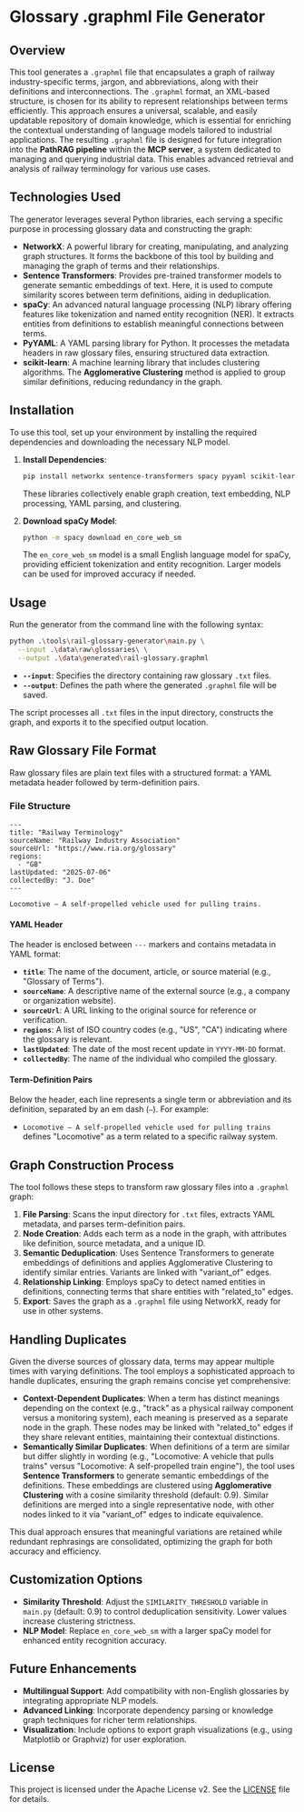 # Glossary .graphml File Generator

## Overview

This tool generates a `.graphml` file that encapsulates a graph of railway industry-specific terms, jargon, and abbreviations, 
along with their definitions and interconnections. The `.graphml` format, an XML-based structure, is chosen for its ability to represent 
relationships between terms efficiently. This approach ensures a universal, scalable, and easily updatable repository of domain knowledge, 
which is essential for enriching the contextual understanding of language models tailored to industrial applications.
The resulting `.graphml` file is designed for future integration into the **PathRAG pipeline** within the **MCP server**, 
a system dedicated to managing and querying industrial data. This enables advanced retrieval and analysis of railway terminology for various use cases.

## Technologies Used

The generator leverages several Python libraries, each serving a specific purpose in processing glossary data and constructing the graph:

- **NetworkX**: A powerful library for creating, manipulating, and analyzing graph structures. It forms the backbone of this tool by building and managing the graph of terms and their relationships.
- **Sentence Transformers**: Provides pre-trained transformer models to generate semantic embeddings of text. Here, it is used to compute similarity scores between term definitions, aiding in deduplication.
- **spaCy**: An advanced natural language processing (NLP) library offering features like tokenization and named entity recognition (NER). It extracts entities from definitions to establish meaningful connections between terms.
- **PyYAML**: A YAML parsing library for Python. It processes the metadata headers in raw glossary files, ensuring structured data extraction.
- **scikit-learn**: A machine learning library that includes clustering algorithms. The **Agglomerative Clustering** method is applied to group similar definitions, reducing redundancy in the graph.

## Installation

To use this tool, set up your environment by installing the required dependencies and downloading the necessary NLP model.

1. **Install Dependencies**:

   ```bash
   pip install networkx sentence-transformers spacy pyyaml scikit-learn
   ```

   These libraries collectively enable graph creation, text embedding, NLP processing, YAML parsing, and clustering.

2. **Download spaCy Model**:

   ```bash
   python -m spacy download en_core_web_sm
   ```

   The `en_core_web_sm` model is a small English language model for spaCy, providing efficient tokenization and entity recognition. Larger models can be used for improved accuracy if needed.

## Usage

Run the generator from the command line with the following syntax:

```bash
python .\tools\rail-glossary-generator\main.py \
  --input .\data\raw\glossaries\ \
  --output .\data\generated\rail-glossary.graphml
```

- **`--input`**: Specifies the directory containing raw glossary `.txt` files.
- **`--output`**: Defines the path where the generated `.graphml` file will be saved.

The script processes all `.txt` files in the input directory, constructs the graph, and exports it to the specified output location.

## Raw Glossary File Format

Raw glossary files are plain text files with a structured format: a YAML metadata header followed by term-definition pairs.

### File Structure

```
---
title: "Railway Terminology"
sourceName: "Railway Industry Association"
sourceUrl: "https://www.ria.org/glossary"
regions:
  - "GB"
lastUpdated: "2025-07-06"
collectedBy: "J. Doe"
---

Locomotive — A self-propelled vehicle used for pulling trains.
```

#### YAML Header

The header is enclosed between `---` markers and contains metadata in YAML format:

- **`title`**: The name of the document, article, or source material (e.g., "Glossary of Terms").
- **`sourceName`**: A descriptive name of the external source (e.g., a company or organization website).
- **`sourceUrl`**: A URL linking to the original source for reference or verification.
- **`regions`**: A list of ISO country codes (e.g., "US", "CA") indicating where the glossary is relevant.
- **`lastUpdated`**: The date of the most recent update in `YYYY-MM-DD` format.
- **`collectedBy`**: The name of the individual who compiled the glossary.

#### Term-Definition Pairs

Below the header, each line represents a single term or abbreviation and its definition, separated by an em dash (` — `). For example:

- `Locomotive — A self-propelled vehicle used for pulling trains` defines "Locomotive" as a term related to a specific railway system.

## Graph Construction Process

The tool follows these steps to transform raw glossary files into a `.graphml` graph:

1. **File Parsing**: Scans the input directory for `.txt` files, extracts YAML metadata, and parses term-definition pairs.
2. **Node Creation**: Adds each term as a node in the graph, with attributes like definition, source metadata, and a unique ID.
3. **Semantic Deduplication**: Uses Sentence Transformers to generate embeddings of definitions and applies Agglomerative Clustering to identify similar entries. Variants are linked with "variant_of" edges.
4. **Relationship Linking**: Employs spaCy to detect named entities in definitions, connecting terms that share entities with "related_to" edges.
5. **Export**: Saves the graph as a `.graphml` file using NetworkX, ready for use in other systems.

## Handling Duplicates

Given the diverse sources of glossary data, terms may appear multiple times with varying definitions. The tool employs 
a sophisticated approach to handle duplicates, ensuring the graph remains concise yet comprehensive:

- **Context-Dependent Duplicates**: When a term has distinct meanings depending on the context (e.g., "track" as a physical railway component versus a monitoring system), each meaning is preserved as a separate node in the graph. These nodes may be linked with "related_to" edges if they share relevant entities, maintaining their contextual distinctions.
- **Semantically Similar Duplicates**: When definitions of a term are similar but differ slightly in wording (e.g., "Locomotive: A vehicle that pulls trains" versus "Locomotive: A self-propelled train engine"), the tool uses **Sentence Transformers** to generate semantic embeddings of the definitions. These embeddings are clustered using **Agglomerative Clustering** with a cosine similarity threshold (default: 0.9). Similar definitions are merged into a single representative node, with other nodes linked to it via "variant_of" edges to indicate equivalence.

This dual approach ensures that meaningful variations are retained while redundant rephrasings are consolidated, optimizing the graph for both accuracy and efficiency.

## Customization Options

- **Similarity Threshold**: Adjust the `SIMILARITY_THRESHOLD` variable in `main.py` (default: 0.9) to control deduplication sensitivity. Lower values increase clustering strictness.
- **NLP Model**: Replace `en_core_web_sm` with a larger spaCy model for enhanced entity recognition accuracy.

## Future Enhancements

- **Multilingual Support**: Add compatibility with non-English glossaries by integrating appropriate NLP models.
- **Advanced Linking**: Incorporate dependency parsing or knowledge graph techniques for richer term relationships.
- **Visualization**: Include options to export graph visualizations (e.g., using Matplotlib or Graphviz) for user exploration.

## License

This project is licensed under the Apache License v2. See the [LICENSE](../../LICENSE) file for details.
